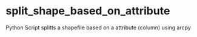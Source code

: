 # split_shape_based_on_attribute
Python Script splitts a shapefile based on a attribute (column) using arcpy
